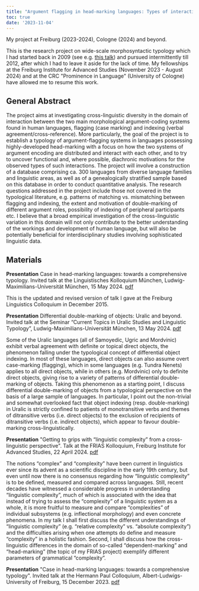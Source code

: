 ```yaml
---
title: "Argument flagging in head-marking languages: Types of interaction between argument-coding systems"
toc: true
date: '2023-11-04'
---
```


My project at Freiburg (2023-2024), Cologne (2024) and beyond.

<!--more-->

This is the research project on wide-scale morphosyntactic typology which I had started back in 2009 (see e.g. [this talk](https://peterarkadiev.github.io/talks/Arkadiev2010_case_n_headmarking_leipzig.pdf)) and pursued intermittently till 2012, after which I had to leave it aside for the lack of time. My fellowships at the Freiburg Institute for Advanced Studies (November 2023 - August 2024) and at the CRC "Prominence in Language" (University of Cologne) have allowed me to resume this work.

## General Abstract


The project aims at investigating cross-linguistic diversity in the domain of interaction between the two main morphological argument-coding systems found in human languages, flagging (case marking) and indexing (verbal agreement/cross-reference). More particularly, the goal of the project is to establish a typology of argument-flagging systems in languages possessing highly-developed head-marking with a focus on how the two systems of argument encoding are distributed and interact with each other, and to try to uncover functional and, where possible, diachronic motivations for the observed types of such interactions. The project will involve a construction of a database comprising ca. 300 languages from diverse language families and linguistic areas, as well as of a genealogically stratified sample based on this database in order to conduct quantitative analysis. The research questions addressed in the project include those not covered in the typological literature, e.g. patterns of matching vs. mismatching between flagging and indexing, the extent and motivation of double-marking of different argument roles, possibility of indexing of peripheral participants etc. I believe that a broad empirical investigation of the cross-linguistic variation in this domain will not only contribute to the better understanding of the workings and development of human language, but will also be potentially beneficial for interdisciplinary studies involving sophisticated linguistic data.


## Materials

**Presentation** Case in head-marking languages: towards a comprehensive typology. Invited talk at the Linguistisches Kolloquium München, Ludwig-Maximilians-Universität München, 15 May 2024. [pdf](https://peterarkadiev.github.io/talks/Arkadiev2024_case-n-headmarking-LMU.pdf)

This is the updated and revised version of talk I gave at the Freiburg Linguistics Colloquium in December 2015. 

**Presentation** Differential double-marking of objects: Uralic and beyond. Invited talk at the Seminar “Current Topics in Uralic Studies and Linguistic Typology”, Ludwig-Maximilians-Universität München, 13 May 2024. [pdf](https://peterarkadiev.github.io/talks/Arkadiev2024_doublemarking_LMU.pdf)

Some of the Uralic languages (all of Samoyedic, Ugric and Mordvinic) exhibit verbal agreement with definite or topical direct objects, the phenomenon falling under the typological concept of differential object indexing. In most of these languages, direct objects can also assume overt case-marking (flagging), which in some languages (e.g. Tundra Nenets) applies to all direct objects, while in others (e.g. Mordvinic) only to definite direct objects, giving rise to a variety of patterns of differential double-marking of objects. Taking this phenomenon as a starting point, I discuss differential double-marking of objects from a typological perspective on the basis of a large sample of languages. In particular, I point out the non-trivial and somewhat overlooked fact that object indexing (resp. double-marking) in Uralic is strictly confined to patients of monotransitive verbs and themes of ditransitive verbs (i.e. direct objects) to the exclusion of recipients of ditransitive verbs (i.e. indirect objects), which appear to favour double-marking cross-linguistically. 

**Presentation** "Getting to grips with “linguistic complexity” from a cross-linguistic perspective". Talk at the FRIAS Kolloquium, Freiburg Institute for Advanced Studies, 22 April 2024. [pdf](https://peterarkadiev.github.io/talks/Arkadiev2024_complexity_FRIAS.pdf)

The notions “complex” and “complexity” have been current in linguistics ever since its advent as a scientific discipline in the early 19th century, but even until now there is no consensus regarding how “linguistic complexity” is to be defined, measured and compared across languages. Still, recent decades have witnessed a considerable progress in understanding “linguistic complexity”, much of which is associated with the idea that instead of trying to assess the “complexity” of a linguistic system as a whole, it is more fruitful to measure and compare “complexities” of individual subsystems (e.g. inflectional morphology) and even concrete phenomena. In my talk I shall first discuss the different understandings of “linguistic complexity” (e.g. “relative complexity” vs. “absolute complexity”) and the difficulties arising when one attempts do define and measure “complexity” in a holistic fashion. Second, I shall discuss how the cross-linguistic differences in the domain of so-called “dependent-marking” and “head-marking” (the topic of my FRIAS project) exemplify different parameters of grammatical “complexity”.

**Presentation** "Case in head-marking languages: towards a comprehensive typology". Invited talk at the Hermann Paul Colloquium, Albert-Ludwigs-University of Freiburg, 15 December 2023. [pdf](https://peterarkadiev.github.io/talks/Arkadiev2023_case-n-headmarking-Freiburg.pdf)
